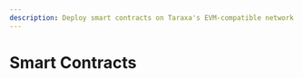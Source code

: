 ```yaml
---
description: Deploy smart contracts on Taraxa's EVM-compatible network!
---
```


# Smart Contracts

